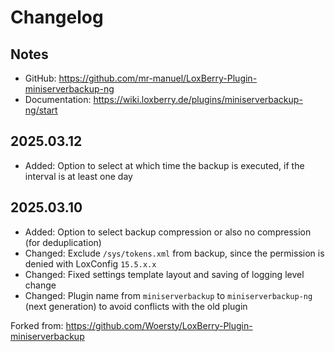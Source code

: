 # Changelog

## Notes

- GitHub: https://github.com/mr-manuel/LoxBerry-Plugin-miniserverbackup-ng
- Documentation: https://wiki.loxberry.de/plugins/miniserverbackup-ng/start

## 2025.03.12

- Added: Option to select at which time the backup is executed, if the interval is at least one day

## 2025.03.10

- Added: Option to select backup compression or also no compression (for deduplication)
- Changed: Exclude `/sys/tokens.xml` from backup, since the permission is denied with LoxConfig `15.5.x.x`
- Changed: Fixed settings template layout and saving of logging level change
- Changed: Plugin name from `miniserverbackup` to `miniserverbackup-ng` (next generation) to avoid conflicts with the old plugin

Forked from: https://github.com/Woersty/LoxBerry-Plugin-miniserverbackup
